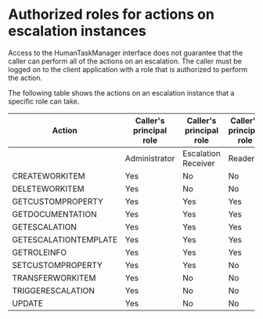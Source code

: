 # Authorized roles for actions on escalation instances

Access to the HumanTaskManager interface does not guarantee
that the caller can perform all of the actions on an escalation. The
caller must be logged on to the client application with a role that
is authorized to perform the action.

The following table shows the actions on an escalation instance
that a specific role can take.

| Action                | Caller's principal role   | Caller's principal role   | Caller's principal role   | Caller's principal role   | Caller's principal role   |
|-----------------------|---------------------------|---------------------------|---------------------------|---------------------------|---------------------------|
|                       | Administrator             | Escalation Receiver       | Reader                    | TaskSystemAdministrator   | TaskSystemMonitor         |
| CREATEWORKITEM        | Yes                       | No                        | No                        | Yes                       | No                        |
| DELETEWORKITEM        | Yes                       | No                        | No                        | Yes                       | No                        |
| GETCUSTOMPROPERTY     | Yes                       | Yes                       | Yes                       | Yes                       | Yes                       |
| GETDOCUMENTATION      | Yes                       | Yes                       | Yes                       | Yes                       | Yes                       |
| GETESCALATION         | Yes                       | Yes                       | Yes                       | Yes                       | Yes                       |
| GETESCALATIONTEMPLATE | Yes                       | Yes                       | Yes                       | Yes                       | Yes                       |
| GETROLEINFO           | Yes                       | Yes                       | Yes                       | Yes                       | Yes                       |
| SETCUSTOMPROPERTY     | Yes                       | Yes                       | No                        | Yes                       | No                        |
| TRANSFERWORKITEM      | Yes                       | No                        | No                        | Yes                       | No                        |
| TRIGGERESCALATION     | Yes                       | No                        | No                        | Yes                       | No                        |
| UPDATE                | Yes                       | No                        | No                        | Yes                       | No                        |